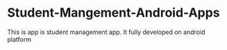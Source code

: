 # Student-Mangement-Android-Apps
This is app is student management app. It fully developed on android platform
